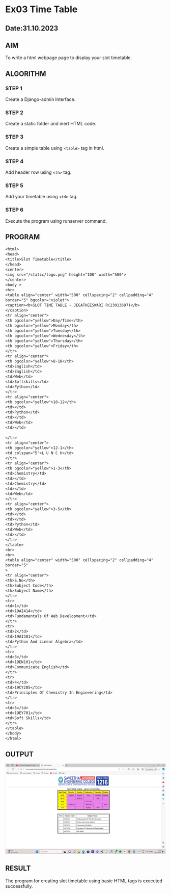 # Ex03 Time Table
## Date:31.10.2023

## AIM
To write a html webpage page to display your slot timetable.

## ALGORITHM
### STEP 1
Create a Django-admin Interface.

### STEP 2
Create a static folder and inert HTML code.

### STEP 3
Create a simple table using ```<table>``` tag in html.

### STEP 4
Add header row using ```<th>``` tag.

### STEP 5
Add your timetable using ```<td>``` tag.

### STEP 6
Execute the program using runserver command.

## PROGRAM
```
<html>
<head>
<title>Slot Timetable</title>
</head>
<center>
<img src="/static/logo.png" height="100" width="500">
</center>
<body >
<hr>
<table align="center" width="500" cellspacing="2" cellpadding="4"
border="5" bgcolor="violet">
<caption><b>SLOT TIME TABLE - JEGATHEESWARI R(23013697)</b>
</caption>
<tr align="center">
<th bgcolor="yellow">Day/Time</th>
<th bgcolor="yellow">Monday</th>
<th bgcolor="yellow">Tuesday</th>
<th bgcolor="yellow">Wednesday</th>
<th bgcolor="yellow">Thursday</th>
<th bgcolor="yellow">Friday</th>
</tr>
<tr align="center">
<th bgcolor="yellow">8-10</th>
<td>English</td>
<td>English</td>
<td>Web</td>
<td>Softskills</td>
<td>Python</td>
</tr>
<tr align="center">
<th bgcolor="yellow">10-12</th>
<td></td>
<td>Python</td>
<td></td>
<td>Web</td>
<td></td>

</tr>
<tr align="center">
<th bgcolor="yellow">12-1</th>
<td colspan="5">L U N C H</td>
</tr>
<tr align="center">
<th bgcolor="yellow">1-3</th>
<td>Chemistry</td>
<td></td>
<td>Chemistry</td>
<td></td>
<td>Web</td>
</tr>
<tr align="center">
<th bgcolor="yellow">3-5</th>
<td></td>
<td></td>
<td>Python</td>
<td>Web</td>
<td></td>
</tr>
</table>
<br>
<br>
<table align="center" width="500" cellspacing="2" cellpadding="4" border="5"
>
<tr align="center">
<th>S.No</th>
<th>Subject Code</th>
<th>Subject Name</th>
</tr>
<tr>
<td>1</td>
<td>19AI414</td>
<td>Fundamentals Of Web Development</td>
</tr>
<tr>
<td>2</td>
<td>19AI301</td>
<td>Python And Linear Algebra</td>
</tr>
<tr>
<td>3</td>
<td>19EN101</td>
<td>Communicate English</td>
</tr>
<tr>
<td>4</td>
<td>19CY205</td>
<td>Principles Of Chemistry In Engineering</td>
</tr>
<tr>
<td>5</td>
<td>19EY701</td>
<td>Soft Skills</td>
</tr>
</table>
</body>
</html>
```

## OUTPUT
![Alt text](<Screenshot (11).png>)

## RESULT
The program for creating slot timetable using basic HTML tags is executed successfully.
